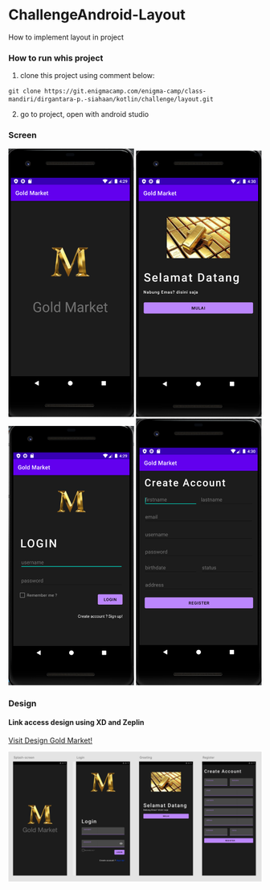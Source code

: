 # ChallengeAndroid-Layout
How to implement layout in project

### How to run whis project
1. clone this project using comment below:
```clone
git clone https://git.enigmacamp.com/enigma-camp/class-mandiri/dirgantara-p.-siahaan/kotlin/challenge/layout.git
```
2. go to project, open with android studio


### Screen
<p align="col">
<img src="/image-screen/splash.png" width="250" title="hover text">
<img src="/image-screen/greeting.png" width="250" title="hover text">
<img src="/image-screen/login.png" width="250" title="hover text">
<img src="/image-screen/register.png" width="250" title="hover text">
</p>


### Design 
#### Link access design using XD and Zeplin

<a href="https://scene.zeplin.io/project/60edb011aa6e601237588500">Visit Design Gold Market!</a>

![Screenshoot](/image-screen/design.png)

